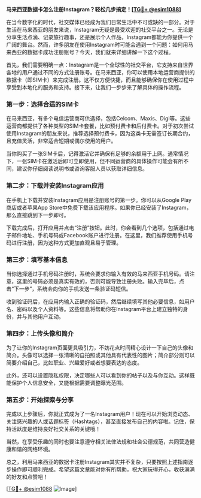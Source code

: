 **马来西亚数据卡怎么注册Instagram？轻松几步搞定！[[TG💪+ @esim1088](https://t.me/s/esim1088)]**

在当今数字化的时代，社交媒体已经成为我们日常生活中不可或缺的一部分。对于生活在马来西亚的朋友来说，Instagram无疑是最受欢迎的社交平台之一。无论是分享生活点滴、记录旅行趣事，还是展示个人作品，Instagram都能为你提供一个广阔的舞台。然而，许多朋友在使用Instagram时可能会遇到一个问题：如何用马来西亚的数据卡成功注册账号？今天，我们就来详细讲解一下这个过程。

首先，我们需要明确一点：Instagram是一个全球性的社交平台，它支持来自世界各地的用户通过不同的方式注册账号。在马来西亚，你可以使用本地运营商提供的数据卡（即SIM卡）来完成注册。这不仅方便快捷，而且能够确保你在使用过程中享受到本地化的服务和支持。接下来，让我们一步步来了解具体的操作流程。

### 第一步：选择合适的SIM卡

在马来西亚，有多个电信运营商可供选择，包括Celcom、Maxis、Digi等。这些运营商都提供了各种类型的SIM卡套餐，比如预付费卡和后付费卡。对于初次尝试使用Instagram的朋友来说，推荐选择预付费卡，因为这类卡无需签订长期合约，且充值灵活，非常适合短期或偶尔使用的用户。

当你购买了一张SIM卡后，记得激活它并确保有足够的余额用于上网。通常情况下，一张SIM卡在激活后即可立即使用，但不同运营商的具体操作可能会有所不同，建议你仔细阅读说明书或咨询客服人员以获取详细信息。

### 第二步：下载并安装Instagram应用

在手机上下载并安装Instagram应用是注册账号的第一步。你可以从Google Play商店或者苹果App Store中免费下载该应用程序。如果你已经安装了Instagram，那么直接跳到下一步即可。

下载完成后，打开应用并点击“注册”按钮。此时，你会看到几个选项，包括通过电子邮件地址、手机号码或Facebook账户进行注册。在这里，我们推荐使用手机号码进行注册，因为这种方式更加直观且易于管理。

### 第三步：填写基本信息

当你选择通过手机号码注册时，系统会要求你输入有效的马来西亚手机号码。请注意，这里的号码必须是真实有效的，否则可能导致注册失败。输入完毕后，点击“下一步”，系统会向你的手机发送一条验证码短信。

收到验证码后，在应用内输入正确的验证码，然后继续填写其他必要信息，如用户名、密码以及个人资料等。这些信息将帮助你在Instagram平台上建立独特的身份，并与其他用户互动。

### 第四步：上传头像和简介

为了让你的Instagram页面更具吸引力，不妨花点时间精心设计一下自己的头像和简介。头像可以选择一张清晰的自拍照或其他具有代表性的图片；简介部分则可以简要介绍自己，比如职业、兴趣爱好或者想要表达的态度。

此外，还可以设置隐私权限，决定哪些人可以看到你的帖子以及与你互动。这样既能保护个人信息安全，又能根据需要调整曝光范围。

### 第五步：开始探索与分享

完成以上步骤后，你就正式成为了一名Instagram用户！现在可以开始浏览动态、关注感兴趣的人或话题标签（Hashtags），甚至直接发布自己的内容啦。记住，保持活跃度是维持良好社交关系的关键哦！

当然，在享受乐趣的同时也要注意遵守相关法律法规和社会公德规范，共同营造健康和谐的网络环境。

总之，利用马来西亚的数据卡注册Instagram其实并不复杂，只要按照上述指南逐步操作即可顺利完成。希望这篇文章能对你有所帮助，祝大家玩得开心，收获满满的好友和点赞吧！

[[TG💪+ @esim1088](https://t.me/s/esim1088) ![Image](https://i.postimg.cc/4NQfJmqS/Snipaste-2025-05-13-00-14-12.png)]